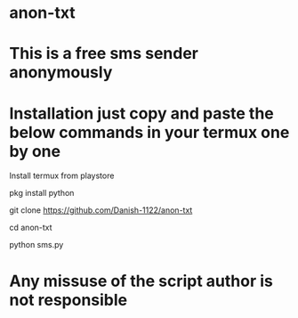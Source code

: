 # anon-txt


# This is a free sms sender anonymously 

# Installation just copy and paste the below commands in your termux one by one  

Install termux from playstore

pkg install python 

git clone https://github.com/Danish-1122/anon-txt

cd anon-txt

python sms.py

# Any missuse of the script author is not responsible 
